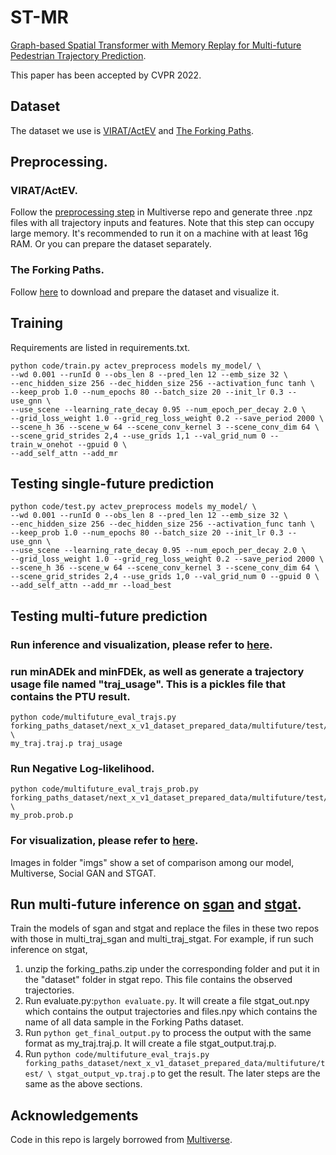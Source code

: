 # ST-MR
[Graph-based Spatial Transformer with Memory Replay for Multi-future Pedestrian Trajectory Prediction](https://openaccess.thecvf.com/content/CVPR2022/html/Li_Graph-Based_Spatial_Transformer_With_Memory_Replay_for_Multi-Future_Pedestrian_Trajectory_CVPR_2022_paper.html).

This paper has been accepted by CVPR 2022.

## Dataset
The dataset we use is [VIRAT/ActEV](https://actev.nist.gov/) and [The Forking Paths](https://github.com/JunweiLiang/Multiverse).

## Preprocessing.
### VIRAT/ActEV.
Follow the [preprocessing step](https://github.com/JunweiLiang/Multiverse/blob/master/TRAINING.md#step-1-preprocess) in Multiverse repo and generate three .npz files with all trajectory inputs and features. Note that this step can occupy large memory. It's recommended to run it on a machine with at least 16g RAM. Or you can prepare the dataset separately.
### The Forking Paths.
Follow [here](https://github.com/JunweiLiang/Multiverse/blob/master/forking_paths_dataset/README.md#annotations) to download and prepare the dataset and visualize it. 

## Training

Requirements are listed in requirements.txt.

```
python code/train.py actev_preprocess models my_model/ \
--wd 0.001 --runId 0 --obs_len 8 --pred_len 12 --emb_size 32 \
--enc_hidden_size 256 --dec_hidden_size 256 --activation_func tanh \
--keep_prob 1.0 --num_epochs 80 --batch_size 20 --init_lr 0.3 --use_gnn \
--use_scene --learning_rate_decay 0.95 --num_epoch_per_decay 2.0 \
--grid_loss_weight 1.0 --grid_reg_loss_weight 0.2 --save_period 2000 \
--scene_h 36 --scene_w 64 --scene_conv_kernel 3 --scene_conv_dim 64 \
--scene_grid_strides 2,4 --use_grids 1,1 --val_grid_num 0 --train_w_onehot --gpuid 0 \
--add_self_attn --add_mr
```

## Testing single-future prediction
```
python code/test.py actev_preprocess models my_model/ \
--wd 0.001 --runId 0 --obs_len 8 --pred_len 12 --emb_size 32 \
--enc_hidden_size 256 --dec_hidden_size 256 --activation_func tanh \
--keep_prob 1.0 --num_epochs 80 --batch_size 20 --init_lr 0.3 --use_gnn \
--use_scene --learning_rate_decay 0.95 --num_epoch_per_decay 2.0 \
--grid_loss_weight 1.0 --grid_reg_loss_weight 0.2 --save_period 2000 \
--scene_h 36 --scene_w 64 --scene_conv_kernel 3 --scene_conv_dim 64 \
--scene_grid_strides 2,4 --use_grids 1,0 --val_grid_num 0 --gpuid 0 \
--add_self_attn --add_mr --load_best
```

## Testing multi-future prediction
### Run inference and visualization, please refer to [here](https://github.com/JunweiLiang/Multiverse/blob/master/TESTING.md#multi-future-trajectory-prediction).


### run minADEk and minFDEk, as well as generate a trajectory usage file named "traj_usage". This is a pickles file that contains the PTU result.
```
python code/multifuture_eval_trajs.py forking_paths_dataset/next_x_v1_dataset_prepared_data/multifuture/test/ \
my_traj.traj.p traj_usage
```

### Run Negative Log-likelihood.
```
python code/multifuture_eval_trajs_prob.py forking_paths_dataset/next_x_v1_dataset_prepared_data/multifuture/test/ \
my_prob.prob.p
```

### For visualization, please refer to [here](https://github.com/JunweiLiang/Multiverse/blob/master/TESTING.md#visualization).
Images in folder "imgs" show a set of comparison among our model, Multiverse, Social GAN and STGAT.


## Run multi-future inference on [sgan](https://github.com/agrimgupta92/sgan) and [stgat](https://github.com/huang-xx/STGAT).
Train the models of sgan and stgat and replace the files in these two repos with those in multi_traj_sgan and multi_traj_stgat. 
For example, if run such inference on stgat, 
1. unzip the forking_paths.zip under the corresponding folder and put it in the "dataset" folder in stgat repo. This file contains the observed trajectories.
2. Run evaluate.py:```python evaluate.py```. It will create a file stgat_out.npy which contains the output trajectories and files.npy which contains the name of all data sample in the Forking Paths dataset.
3. Run ```python get_final_output.py``` to process the output with the same format as my_traj.traj.p. It will create a file stgat_output.traj.p.
4. Run ```python code/multifuture_eval_trajs.py forking_paths_dataset/next_x_v1_dataset_prepared_data/multifuture/test/ \
stgat_output_vp.traj.p``` to get the result. The later steps are the same as the above sections.


## Acknowledgements
Code in this repo is largely borrowed from [Multiverse](https://github.com/JunweiLiang/Multiverse).

